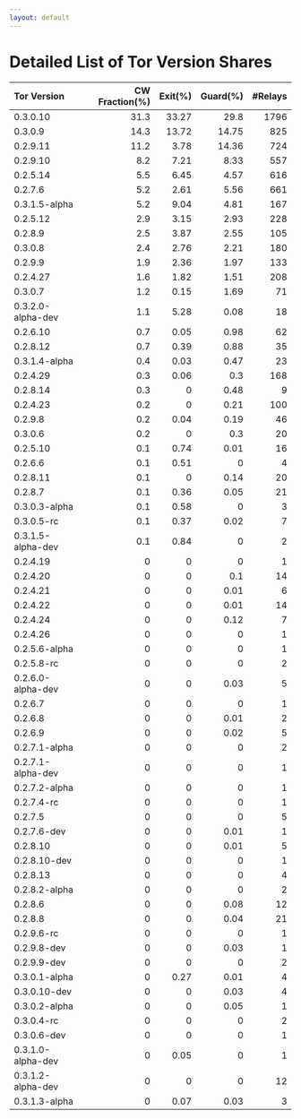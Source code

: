 ```yaml
---
layout: default
---
```



# Detailed List of Tor Version Shares

| Tor Version       |   CW Fraction(%) |   Exit(%) |   Guard(%) |   #Relays |
|:------------------|-----------------:|----------:|-----------:|----------:|
| 0.3.0.10          |             31.3 |     33.27 |      29.8  |      1796 |
| 0.3.0.9           |             14.3 |     13.72 |      14.75 |       825 |
| 0.2.9.11          |             11.2 |      3.78 |      14.36 |       724 |
| 0.2.9.10          |              8.2 |      7.21 |       8.33 |       557 |
| 0.2.5.14          |              5.5 |      6.45 |       4.57 |       616 |
| 0.2.7.6           |              5.2 |      2.61 |       5.56 |       661 |
| 0.3.1.5-alpha     |              5.2 |      9.04 |       4.81 |       167 |
| 0.2.5.12          |              2.9 |      3.15 |       2.93 |       228 |
| 0.2.8.9           |              2.5 |      3.87 |       2.55 |       105 |
| 0.3.0.8           |              2.4 |      2.76 |       2.21 |       180 |
| 0.2.9.9           |              1.9 |      2.36 |       1.97 |       133 |
| 0.2.4.27          |              1.6 |      1.82 |       1.51 |       208 |
| 0.3.0.7           |              1.2 |      0.15 |       1.69 |        71 |
| 0.3.2.0-alpha-dev |              1.1 |      5.28 |       0.08 |        18 |
| 0.2.6.10          |              0.7 |      0.05 |       0.98 |        62 |
| 0.2.8.12          |              0.7 |      0.39 |       0.88 |        35 |
| 0.3.1.4-alpha     |              0.4 |      0.03 |       0.47 |        23 |
| 0.2.4.29          |              0.3 |      0.06 |       0.3  |       168 |
| 0.2.8.14          |              0.3 |      0    |       0.48 |         9 |
| 0.2.4.23          |              0.2 |      0    |       0.21 |       100 |
| 0.2.9.8           |              0.2 |      0.04 |       0.19 |        46 |
| 0.3.0.6           |              0.2 |      0    |       0.3  |        20 |
| 0.2.5.10          |              0.1 |      0.74 |       0.01 |        16 |
| 0.2.6.6           |              0.1 |      0.51 |       0    |         4 |
| 0.2.8.11          |              0.1 |      0    |       0.14 |        20 |
| 0.2.8.7           |              0.1 |      0.36 |       0.05 |        21 |
| 0.3.0.3-alpha     |              0.1 |      0.58 |       0    |         3 |
| 0.3.0.5-rc        |              0.1 |      0.37 |       0.02 |         7 |
| 0.3.1.5-alpha-dev |              0.1 |      0.84 |       0    |         2 |
| 0.2.4.19          |              0   |      0    |       0    |         1 |
| 0.2.4.20          |              0   |      0    |       0.1  |        14 |
| 0.2.4.21          |              0   |      0    |       0.01 |         6 |
| 0.2.4.22          |              0   |      0    |       0.01 |        14 |
| 0.2.4.24          |              0   |      0    |       0.12 |         7 |
| 0.2.4.26          |              0   |      0    |       0    |         1 |
| 0.2.5.6-alpha     |              0   |      0    |       0    |         1 |
| 0.2.5.8-rc        |              0   |      0    |       0    |         2 |
| 0.2.6.0-alpha-dev |              0   |      0    |       0.03 |         5 |
| 0.2.6.7           |              0   |      0    |       0    |         1 |
| 0.2.6.8           |              0   |      0    |       0.01 |         2 |
| 0.2.6.9           |              0   |      0    |       0.02 |         5 |
| 0.2.7.1-alpha     |              0   |      0    |       0    |         2 |
| 0.2.7.1-alpha-dev |              0   |      0    |       0    |         1 |
| 0.2.7.2-alpha     |              0   |      0    |       0    |         1 |
| 0.2.7.4-rc        |              0   |      0    |       0    |         1 |
| 0.2.7.5           |              0   |      0    |       0    |         5 |
| 0.2.7.6-dev       |              0   |      0    |       0.01 |         1 |
| 0.2.8.10          |              0   |      0    |       0.01 |         5 |
| 0.2.8.10-dev      |              0   |      0    |       0    |         1 |
| 0.2.8.13          |              0   |      0    |       0    |         4 |
| 0.2.8.2-alpha     |              0   |      0    |       0    |         2 |
| 0.2.8.6           |              0   |      0    |       0.08 |        12 |
| 0.2.8.8           |              0   |      0    |       0.04 |        21 |
| 0.2.9.6-rc        |              0   |      0    |       0    |         1 |
| 0.2.9.8-dev       |              0   |      0    |       0.03 |         1 |
| 0.2.9.9-dev       |              0   |      0    |       0    |         2 |
| 0.3.0.1-alpha     |              0   |      0.27 |       0.01 |         4 |
| 0.3.0.10-dev      |              0   |      0    |       0.03 |         4 |
| 0.3.0.2-alpha     |              0   |      0    |       0.05 |         1 |
| 0.3.0.4-rc        |              0   |      0    |       0    |         2 |
| 0.3.0.6-dev       |              0   |      0    |       0    |         1 |
| 0.3.1.0-alpha-dev |              0   |      0.05 |       0    |         1 |
| 0.3.1.2-alpha-dev |              0   |      0    |       0    |        12 |
| 0.3.1.3-alpha     |              0   |      0.07 |       0.03 |         3 |